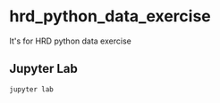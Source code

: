 # hrd_python_data_exercise
It's for HRD python data exercise


## Jupyter Lab
```bash
jupyter lab
```
